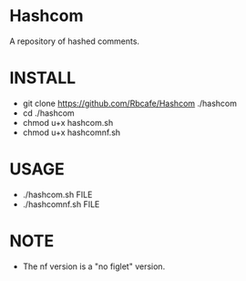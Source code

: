 # Hashcom

A repository of hashed comments.

# INSTALL

- git clone https://github.com/Rbcafe/Hashcom ./hashcom
- cd ./hashcom
- chmod u+x hashcom.sh
- chmod u+x hashcomnf.sh

# USAGE

- ./hashcom.sh FILE
- ./hashcomnf.sh FILE

# NOTE

- The nf version is a "no figlet" version.
